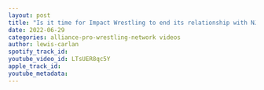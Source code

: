 ```yaml
---
layout: post
title: "Is it time for Impact Wrestling to end its relationship with NJPW?"
date: 2022-06-29
categories: alliance-pro-wrestling-network videos
author: lewis-carlan
spotify_track_id: 
youtube_video_id: LTsUER8qc5Y
apple_track_id: 
youtube_metadata: 
---
```

